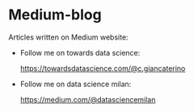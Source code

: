 # Medium-blog

Articles written on Medium website:

- Follow me on towards data science: 

  https://towardsdatascience.com/@c.giancaterino
  
- Follow me on data science milan:

  https://medium.com/@datasciencemilan
  
  
  
  
